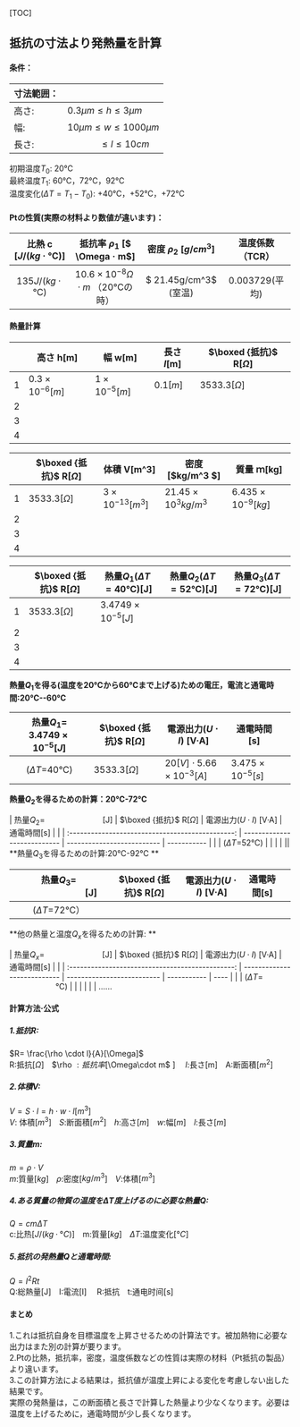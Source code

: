[TOC]

## 抵抗の寸法より発熱量を計算

#### 条件：
| 寸法範囲： |                                 |
| ---------- | ------------------------------- |
| 高さ:      | $0.3\mu m\le h\le3\mu m$        |
| 幅:        | $10\mu m\le w\le1000\mu m$      |
| 長さ:      | $\quad\quad\quad\le l \le 10cm$ |

初期温度$T_0$: 20℃  
最終温度$T_1$: 60℃，72℃，92℃  
温度変化($\Delta T=T_1-T_0$): +40℃，+52℃，+72℃   

#### Ptの性質(実際の材料より数値が違います)：

| 比熱 c [$J/(kg·℃ )$] |      抵抗率 $\rho_1$ [$ \Omega · m$]       | 密度 $\rho_2$ [$g/cm^3$] | 温度係数（TCR） |
| :------------------: | :----------------------------------------: | :----------------------: | :-------------: |
|    $135J/(kg·℃ )$    | $10.6\times10^{-8} \Omega · m$ （20℃の時） |  $ 21.45g/cm^3$ (室温)   | 0.003729(平均)  |

#### 熱量計算  

|      | 高さ h[m]              | 幅 w[m]              | 長さ $l$[m] | $\boxed {抵抗}$ R[$\Omega$] |
| :--: | ---------------------- | -------------------- | ----------- | --------------------------- |
|  1   | $0.3\times 10^{-6}[m]$ | $1\times 10^{-5}[m]$ | $0.1[m]$    | $3533.3[\Omega]$            |
|  2   |                        |                      |             |                             |
|  3   |                        |                      |             |                             |
|  4   |                        |                      |             |                             |



|      | $\boxed {抵抗}$ R[$\Omega$] | 体積 V[m^3]|密度[$kg/m^3 $] | 質量 ｍ[kg] |
| :--: | --------------------------- | ---- | ---- | ---- |
| 1 | $3533.3[\Omega]$ | $3\times 10^{-13}[m^3]$ | $21.45\times 10^3kg/m^3$ | $6.435 \times 10^{-9}[kg]$ |
| 2 |                             |      |      |      |
| 3 |                             |      |      |      |
| 4 |                             |      |      |      |

|  |$\boxed {抵抗}$ R[$\Omega$] | 熱量$Q_1$($\Delta T=40℃$)[J] | 熱量$Q_2$($\Delta T=52℃$)[J] | 熱量$Q_3$($\Delta T=72℃$)[J] |
| :-------------------------: | ---------------------------- | ---------------------------- | ---------------------------- | ---------------------------- |
| 1 | $3533.3[\Omega]$ | $3.4749\times10^{-5}[J]$ |                              ||
| 2 |                              |                              |                              ||
| 3 |                              |                              |                              ||
| 4 |                              |                              |                              ||
**熱量$Q_1$を得る(温度を20℃から60℃まで上げる)ための電圧，電流と通電時間:20℃--60℃**     

| 热量$Q_1=$ $3.4749\times10^{-5}[J]$ | $\boxed {抵抗}$ R[$\Omega$] | 電源出力($U\cdot I$) [V·A]        | 通電時間[s]             |      |
| :---------------------------------: | --------------------------- | --------------------------------- | ----------------------- | ---- |
|          ($\Delta T=$40℃)           | $3533.3[\Omega]$            | $20[V] \cdot5.66\times10^{-3}[A]$ | $3.475\times10^{-5}[s]$ |      | |
**熱量$Q_2$を得るための計算：20℃-72℃**    

| 热量$Q_2=$ $\quad \quad\quad\quad\quad \quad$[J] | $\boxed {抵抗}$ R[$\Omega$] | 電源出力($U\cdot I$) [V·A] | 通電時間[s] |      |
| :----------------------------------------------: | --------------------------- | -------------------------- | ----------- |  |
|                 ($\Delta T=$52℃)                 |                             |                            |             |      ||
**熱量$Q_3$を得るための計算:20℃-92℃  **  

| 热量$Q_3=$ $\quad \quad\quad\quad\quad \quad$[J] | $\boxed {抵抗}$ R[$\Omega$] | 電源出力($U\cdot I$) [V·A] | 通電時間[s] |      |
| :----------------------------------------------: | --------------------------- | -------------------------- | ----------- | ---- |
|                ($\Delta T=$72℃）                 |                             |                            |             |      | |

**他の熱量と温度$Q_x$を得るための計算:  **  

| 热量$Q_x=$ $\quad \quad\quad\quad\quad \quad$[J] | $\boxed {抵抗}$ R[$\Omega$] | 電源出力($U\cdot I$) [V·A] | 通電時間[s] |      |
| :----------------------------------------------: | --------------------------- | -------------------------- | ----------- | ---- | |
|   ($\Delta T=$ $\quad \quad\quad\quad\quad$℃)    |                             |                            |             |      | |
......    


#### 計算方法·公式
##### 1.抵抗R:  

$R= \frac{\rho \cdot l}{A}[\Omega]$  
R:抵抗[$\Omega$]　$\rho $:抵抗率[$\Omega\cdot m$ ]  　$l$:長さ[m]　A:断面積[$m^2$]    

##### 2.体積V:  

$V=S\cdot l=h\cdot w \cdot l [m^3]$  
$V$: 体積[$m^3$]　$S$:断面積[$m^2$]　$h$:高さ[$m$]　$w$:幅[$m$]　$l$:長さ[$m$]  

##### 3.質量m:

$m=\rho \cdot V$   
$m$:質量[$kg$]　$\rho$:密度[$kg/m^3$]　$V$:体積[$m^3$]    

##### 4.ある質量の物質の温度を$\Delta T$度上げるのに必要な熱量Q:    

$Q=cm\Delta T$  
c:比热[$J/(kg·°C)​$]　m:質量[$kg​$]　$\Delta T​$:温度変化[$°C​$]  

##### 5.抵抗の発熱量Qと通電時間:  

$Q=I^2Rt$  
Q:総熱量[J]　I:電流[I]　  R:抵抗　t:通电时间[s]    

#### まとめ

1.これは抵抗自身を目標温度を上昇させるための計算法です。被加熱物に必要な出力はまた別の計算が要ります。  
2.Ptの比熱，抵抗率，密度，温度係数などの性質は実際の材料（Pt抵抗の製品）より違います。  
3.この計算方法による結果は，抵抗値が温度上昇による変化を考慮しない出した結果です。   
   実際の発熱量は，この断面積と長さで計算した熱量より少なくなります。必要は温度を上げるために，通電時間が少し長くなります。    